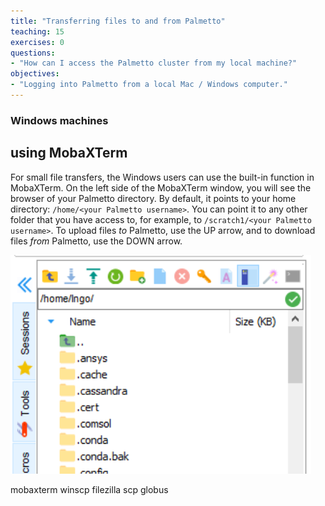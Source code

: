 ```yaml
---
title: "Transferring files to and from Palmetto"
teaching: 15
exercises: 0
questions:
- "How can I access the Palmetto cluster from my local machine?"
objectives:
- "Logging into Palmetto from a local Mac / Windows computer."
---
```


### Windows machines

## using MobaXTerm

For small file transfers, the Windows users can use the built-in function in MobaXTerm. On the left side of the MobaXTerm window, you will see the browser of your Palmetto directory. By default, it points to your home directory: `/home/<your Palmetto username>`. You can point it to any other folder that you have access to, for example, to `/scratch1/<your Palmetto username>`. To upload files *to* Palmetto, use the UP arrow, and to download files *from* Palmetto, use the DOWN arrow.

<img src="../fig/mobaxterm_transfer.png" style="height:350px">

mobaxterm
winscp
filezilla
scp
globus

